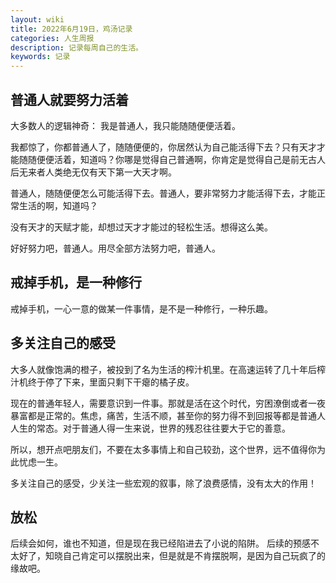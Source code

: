 ```yaml
---
layout: wiki
title: 2022年6月19日，鸡汤记录
categories: 人生周报
description: 记录每周自己的生活。
keywords: 记录
---
```


## 普通人就要努力活着
大多数人的逻辑神奇：
我是普通人，我只能随随便便活着。

我都惊了，你都普通人了，随随便便的，你居然认为自己能活得下去？只有天才才能随随便便活着，知道吗？你哪是觉得自己普通啊，你肯定是觉得自己是前无古人 后无来者人类绝无仅有天下第一大天才啊。

普通人，随随便便怎么可能活得下去。普通人，要非常努力才能活得下去，才能正常生活的啊，知道吗？

没有天才的天赋才能，却想过天才才能过的轻松生活。想得这么美。

好好努力吧，普通人。用尽全部方法努力吧，普通人。

## 戒掉手机，是一种修行

戒掉手机，一心一意的做某一件事情，是不是一种修行，一种乐趣。

## 多关注自己的感受

大多人就像饱满的橙子，被投到了名为生活的榨汁机里。在高速运转了几十年后榨汁机终于停了下来，里面只剩下干瘪的橘子皮。   

现在的普通年轻人，需要意识到一件事。那就是活在这个时代，穷困潦倒或者一夜暴富都是正常的。焦虑，痛苦，生活不顺，甚至你的努力得不到回报等都是普通人人生的常态。对于普通人得一生来说，世界的残忍往往要大于它的善意。    

所以，想开点吧朋友们，不要在太多事情上和自己较劲，这个世界，远不值得你为此忧虑一生。    

多关注自己的感受，少关注一些宏观的叙事，除了浪费感情，没有太大的作用！

## 放松

后续会如何，谁也不知道，但是现在我已经陷进去了小说的陷阱。
后续的预感不太好了，知晓自己肯定可以摆脱出来，但是就是不肯摆脱啊，是因为自己玩疯了的缘故吧。
